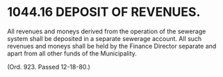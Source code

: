 1044.16 DEPOSIT OF REVENUES.
============================

All revenues and moneys derived from the operation of the sewerage
system shall be deposited in a separate sewerage account. All such
revenues and moneys shall be held by the Finance Director separate and
apart from all other funds of the Municipality.

(Ord. 923. Passed 12-18-80.)
